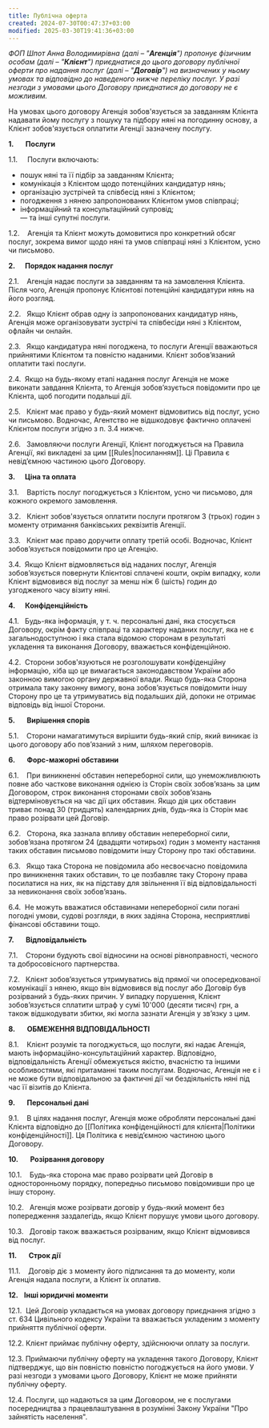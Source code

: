 ```yaml
---
title: Публічна оферта
created: 2024-07-30T00:47:37+03:00
modified: 2025-03-30T19:41:36+03:00
---
```

_ФОП Шпот Анна Володимирівна (далі – "**Агенція**") пропонує фізичним особам (далі – "**Клієнт**") приєднатися до цього договору публічної оферти про надання послуг (далі – "**Договір**") на визначених у ньому умовах та відповідно до наведеного нижче переліку послуг. У разі незгоди з умовами цього Договору приєднатися до договору не є можливим._

На умовах цього договору Агенція зобов'язується за завданням Клієнта надавати йому послугу з пошуку та підбору няні на погодинну основу, а Клієнт зобов'язується оплатити Агенції зазначену послугу.

**1.**      **Послуги**

1.1.     Послуги включають:
- пошук няні та її підбір за завданням Клієнта;
- комунікація з Клієнтом щодо потенційних кандидатур нянь;
- організацію зустрічей та співбесід няні з Клієнтом;
- погодження з нянею запропонованих Клієнтом умов співпраці;
- інформаційний та консультаційний супровід;
<br>— та інші супутні послуги.

1.2.    Агенція та Клієнт можуть домовитися про конкретний обсяг послуг, зокрема вимог щодо няні та умов співпраці няні з Клієнтом, усно чи письмово.

**2.**     **Порядок надання послуг**

2.1.    Агенція надає послуги за завданням та на замовлення Клієнта. Після чого, Агенція пропонує Клієнтові потенційні кандидатури нянь на його розгляд.

2.2.   Якщо Клієнт обрав одну із запропонованих кандидатур нянь, Агенція може організовувати зустрічі та співбесіди няні з Клієнтом, офлайн чи онлайн.

2.3.   Якщо кандидатура няні погоджена, то послуги Агенції вважаються прийнятими Клієнтом та повністю наданими. Клієнт зобовʼязаний оплатити такі послуги.

2.4.  Якщо на будь-якому етапі надання послуг Агенція не може виконати завдання Клієнта, то Агенція зобов’язується повідомити про це Клієнта, щоб погодити подальші дії.

2.5.   Клієнт має право у будь-який момент відмовитись від послуг, усно чи письмово. Водночас, Агентство не відшкодовує фактично оплачені Клієнтом послуги згідно з п. 3.4 нижче.

2.6.   Замовляючи послуги Агенції, Клієнт погоджується на Правила Агенції, які викладені за цим [[Rules|посиланням]]. Ці Правила є невідʼємною частиною цього Договору. 

**3.**     **Ціна та оплата**

3.1.    Вартість послуг погоджується з Клієнтом, усно чи письмово, для кожного окремого замовлення.

3.2.   Клієнт зобов'язується оплатити послуги протягом 3 (трьох) годин з моменту отримання банківських реквізитів Агенції.

3.3.   Клієнт має право доручити оплату третій особі. Водночас, Клієнт зобовʼязується повідомити про це Агенцію.

3.4.  Якщо Клієнт відмовляється від наданих послуг, Агенція зобовʼязується повернути Клієнтові сплачені кошти, окрім випадку, коли Клієнт відмовився від послуг за менш ніж 6 (шість) годин до узгодженого часу візиту няні.

**4.**     **Конфіденційність**

4.1.   Будь-яка інформація, у т. ч. персональні дані, яка стосується Договору, окрім факту співпраці та характеру наданих послуг, яка не є загальнодоступною і яка стала відомою сторонам в результаті укладення та виконання Договору, вважається конфіденційною.

4.2.  Сторони зобов'язуються не розголошувати конфіденційну інформацію, хіба що це вимагається законодавством України або законною вимогою органу державної влади. Якщо будь-яка Сторона отримала таку законну вимогу, вона зобовʼязується повідомити іншу Сторону про це та утримуватись від подальших дій, допоки не отримає відповідь від іншої Сторони.

**5.**      **Вирішення спорів**

5.1.    Сторони намагатимуться вирішити будь-який спір, який виникає із цього договору або пов’язаний з ним, шляхом переговорів.

**6.**      **Форс-мажорні обставини**

6.1.    При виникненні обставин непереборної сили, що унеможливлюють повне або часткове виконання однією із Сторін своїх зобов’язань за цим Договором, строк виконання сторонами своїх зобов’язань відтерміновується на час дії цих обставин. Якщо дія цих обставин триває понад 30 (тридцять) календарних днів, будь-яка із Сторін має право розірвати цей Договір.

6.2.   Сторона, яка зазнала впливу обставин непереборної сили, зобов’язана протягом 24 (двадцяти чотирьох) годин з моменту настання таких обставин письмово повідомити іншу Сторону про такі обставини.

6.3.   Якщо така Сторона не повідомила або несвоєчасно повідомила про виникнення таких обставин, то це позбавляє таку Сторону права посилатися на них, як на підставу для звільнення її від відповідальності за невиконання своїх зобов’язань.

6.4.  Не можуть вважатися обставинами непереборної сили погані погодні умови, судові розгляди, в яких задіяна Сторона, несприятливі фінансові обставини тощо.

**7.**      **Відповідальність**

7.1.    Сторони будують свої відносини на основі рівноправності, чесного та добросовісного партнерства.

7.2.   Клієнт зобовʼязується утримуватись від прямої чи опосередкованої комунікації з нянею, якщо він відмовився від послуг або Договір був розірваний з будь-яких причин. У випадку порушення, Клієнт зобовʼязується сплатити штраф у сумі 10'000 (десяти тисяч) грн, а також відшкодувати збитки, які могла зазнати Агенція у звʼязку з цим.

**8.**      **ОБМЕЖЕННЯ ВІДПОВІДАЛЬНОСТІ**

8.1.    Клієнт розуміє та погоджується, що послуги, які надає Агенція, мають інформаційно-консультаційний характер. Відповідно, відповідальність Агенції обмежується якістю, вчасністю та іншими особливостями, які притаманні таким послугам. Водночас, Агенція не є і не може бути відповідальною за фактичні дії чи бездіяльність няні під час її візитів до Клієнта. 

**9.**      **Персональні дані**

9.1.    В цілях надання послуг, Агенція може обробляти персональні дані Клієнта відповідно до [[Політика конфіденційності для клієнта|Політики конфіденційності]]. Ця Політика є невідʼємною частиною цього Договору.

**10.**      **Розірвання договору**

10.1.    Будь-яка сторона має право розірвати цей Договір в односторонньому порядку, попередньо письмово повідомивши про це іншу сторону.

10.2.   Агенція може розірвати договір у будь-який момент без попередження заздалегідь, якщо Клієнт порушує умови цього договору.

10.3.   Договір також вважається розірваним, якщо Клієнт відмовився від послуг.

**11.**      **Строк дії**

11.1.    Договір діє з моменту його підписання та до моменту, коли Агенція надала послуги, а Клієнт їх оплатив.

**12.**   **Інші юридичні моменти**

12.1.  Цей Договір укладається на умовах договору приєднання згідно з ст. 634 Цивільного кодексу України та вважається укладеним з моменту прийняття публічної оферти.

12.2. Клієнт приймає публічну оферту, здійснюючи оплату за послуги.

12.3. Приймаючи публічну оферту на укладення такого Договору, Клієнт підтверджує, що він повністю повністю погоджується на його умови. У разі незгоди з умовами цього Договору, Клієнт не може прийняти публічну оферту.

12.4. Послуги, що надаються за цим Договором, не є послугами посередництва з працевлаштування в розумінні Закону України "Про зайнятість населення".